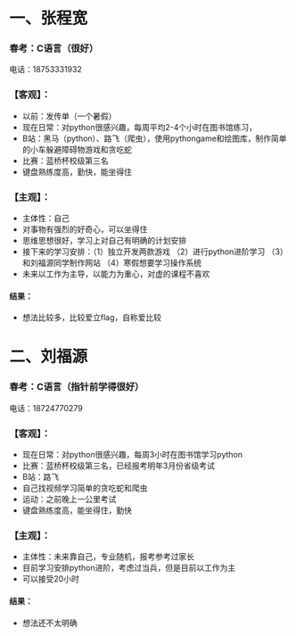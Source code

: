 # 一、张程宽
### 春考：C语言（很好）
电话：18753331932
### 【客观】：
* 以前：发传单（一个暑假）
* 现在日常：对python很感兴趣，每周平均2-4个小时在图书馆练习，
* B站：黑马（python）、路飞（爬虫），使用pythongame和绘图库，制作简单的小车躲避障碍物游戏和贪吃蛇
* 比赛：蓝桥杯校级第三名
* 键盘熟练度高，勤快，能坐得住
### 【主观】：
* 主体性：自己
* 对事物有强烈的好奇心，可以坐得住
* 思维思想很好，学习上对自己有明确的计划安排
* 接下来的学习安排：（1）独立开发两款游戏 （2）进行python进阶学习 （3）和刘福源同学制作网站 （4）寒假想要学习操作系统
* 未来以工作为主导，以能力为重心，对虚的课程不喜欢
#### 结果：
* 想法比较多，比较爱立flag，自称爱比较

# 二、刘福源
### 春考：C语言（指针前学得很好）
电话：18724770279
### 【客观】：
* 现在日常：对python很感兴趣，每周3小时在图书馆学习python
* 比赛：蓝桥杯校级第三名，已经报考明年3月份省级考试
* B站：路飞
* 自己找视频学习简单的贪吃蛇和爬虫
* 运动：之前晚上一公里考试
* 键盘熟练度高，能坐得住，勤快
### 【主观】：
* 主体性：未来靠自己，专业随机，报考参考过家长
* 目前学习安排python进阶，考虑过当兵，但是目前以工作为主
* 可以接受20小时
#### 结果：
* 想法还不太明确
